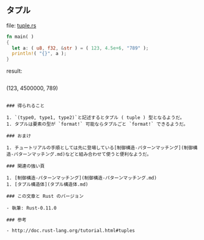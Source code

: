 ## タプル

file: [tuple.rs](.src/tuple.rs)

```rust
fn main( )
{
  let a: ( u8, f32, &str ) = ( 123, 4.5e+6, "789" );
  println!( "{}", a );
}
```

result:

> ```zsh
(123, 4500000, 789)
```

### 得られること

1. `(type0, type1, type2)`と記述するとタプル ( tuple ) 型となるようだ。
1. タプルは要素の型が `format!` 可能ならタプルごと `format!` できるようだ。

### おまけ

1. チュートリアルの手順としては先に登場している[制御構造-パターンマッチング](制御構造-パターンマッチング.md)などと組み合わせて使うと便利なようだ。

### 関連の強い頁

1. [制御構造-パターンマッチング](制御構造-パターンマッチング.md)
1. [タプル構造体](タプル構造体.md)

### この文章と Rust のバージョン

- 執筆: Rust-0.11.0

### 参考

- http://doc.rust-lang.org/tutorial.html#tuples
